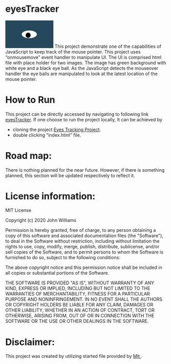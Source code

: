 # **eyesTracker**
<img src="oneeye.png" width='150' />
This project demonstrate one of the capabilities of JavaScript to keep track of the mouse pointer. This project uses “onmousemove” event handler to manipulate UI. The UI is comprised html file with place holder for two images. The image has green background with white eye and a black eye ball. As the JavaScript detects the mouseover handler the eye balls are manipulated to look at the latest location of the mouse pointer.


# How to Run
This project can be directly accessed by navigating to following link <a href="https://sujangorkhali.github.io/eyesTracker/"> eyesTracker</a>.
If one choose to run the project locally, It can be achieved by 
-	cloning the project <a href="https://github.com/sujanGorkhali/eyesTracker.git"> Eyes Tracking Project</a>.
-	double clicking “index.html” file.

# Road map:
There is nothing planned for the near future. However, if there is something planned, this section will be updated respectively to reflect it.

# License information: 
MIT License

Copyright (c) 2020 John Williams

Permission is hereby granted, free of charge, to any person obtaining a copy
of this software and associated documentation files (the "Software"), to deal
in the Software without restriction, including without limitation the rights
to use, copy, modify, merge, publish, distribute, sublicense, and/or sell
copies of the Software, and to permit persons to whom the Software is
furnished to do so, subject to the following conditions:

The above copyright notice and this permission notice shall be included in all
copies or substantial portions of the Software.

THE SOFTWARE IS PROVIDED "AS IS", WITHOUT WARRANTY OF ANY KIND, EXPRESS OR
IMPLIED, INCLUDING BUT NOT LIMITED TO THE WARRANTIES OF MERCHANTABILITY,
FITNESS FOR A PARTICULAR PURPOSE AND NONINFRINGEMENT. IN NO EVENT SHALL THE
AUTHORS OR COPYRIGHT HOLDERS BE LIABLE FOR ANY CLAIM, DAMAGES OR OTHER
LIABILITY, WHETHER IN AN ACTION OF CONTRACT, TORT OR OTHERWISE, ARISING FROM,
OUT OF OR IN CONNECTION WITH THE SOFTWARE OR THE USE OR OTHER DEALINGS IN THE
SOFTWARE.


# Disclaimer: 
This project was created by utilizing started file provided by <a href="https://student.emeritus.org/courses/2404/files/1757293/download?wrap=1"> Mit </a>.  
